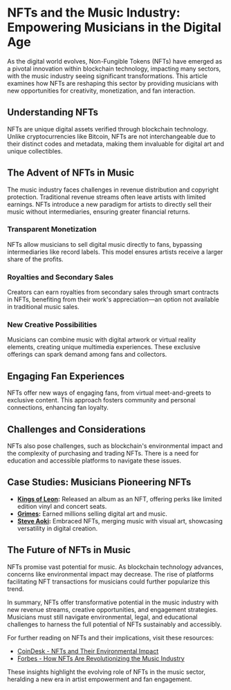 # NFTs and the Music Industry: Empowering Musicians in the Digital Age

As the digital world evolves, Non-Fungible Tokens (NFTs) have emerged as a pivotal innovation within blockchain technology, impacting many sectors, with the music industry seeing significant transformations. This article examines how NFTs are reshaping this sector by providing musicians with new opportunities for creativity, monetization, and fan interaction.

## Understanding NFTs

NFTs are unique digital assets verified through blockchain technology. Unlike cryptocurrencies like Bitcoin, NFTs are not interchangeable due to their distinct codes and metadata, making them invaluable for digital art and unique collectibles. 

## The Advent of NFTs in Music

The music industry faces challenges in revenue distribution and copyright protection. Traditional revenue streams often leave artists with limited earnings. NFTs introduce a new paradigm for artists to directly sell their music without intermediaries, ensuring greater financial returns.

### Transparent Monetization

NFTs allow musicians to sell digital music directly to fans, bypassing intermediaries like record labels. This model ensures artists receive a larger share of the profits.

### Royalties and Secondary Sales

Creators can earn royalties from secondary sales through smart contracts in NFTs, benefiting from their work's appreciation—an option not available in traditional music sales.

### New Creative Possibilities

Musicians can combine music with digital artwork or virtual reality elements, creating unique multimedia experiences. These exclusive offerings can spark demand among fans and collectors.

## Engaging Fan Experiences

NFTs offer new ways of engaging fans, from virtual meet-and-greets to exclusive content. This approach fosters community and personal connections, enhancing fan loyalty.

## Challenges and Considerations

NFTs also pose challenges, such as blockchain's environmental impact and the complexity of purchasing and trading NFTs. There is a need for education and accessible platforms to navigate these issues.

## Case Studies: Musicians Pioneering NFTs

- **[Kings of Leon](https://www.rollingstone.com/pro/news/kings-of-leon-when-you-see-yourself-nft-album-crypto-1135192/):** Released an album as an NFT, offering perks like limited edition vinyl and concert seats.
- **[Grimes](https://www.theguardian.com/music/2021/mar/02/grimes-sells-nft-artwork-millions):** Earned millions selling digital art and music.
- **[Steve Aoki](https://www.billboard.com/music/music-news/steve-aoki-nft-number-seven-collection-unveiled-1235156891/):** Embraced NFTs, merging music with visual art, showcasing versatility in digital creation.

## The Future of NFTs in Music

NFTs promise vast potential for music. As blockchain technology advances, concerns like environmental impact may decrease. The rise of platforms facilitating NFT transactions for musicians could further popularize this trend.

In summary, NFTs offer transformative potential in the music industry with new revenue streams, creative opportunities, and engagement strategies. Musicians must still navigate environmental, legal, and educational challenges to harness the full potential of NFTs sustainably and accessibly.

For further reading on NFTs and their implications, visit these resources:

- [CoinDesk - NFTs and Their Environmental Impact](https://www.coindesk.com/learn/2021/11/15/nfts-and-their-environmental-impact/)
- [Forbes - How NFTs Are Revolutionizing the Music Industry](https://www.forbes.com/sites/julianmitchell/2021/05/18/how-nfts-are-revolutionizing-the-music-industry/)

These insights highlight the evolving role of NFTs in the music sector, heralding a new era in artist empowerment and fan engagement.